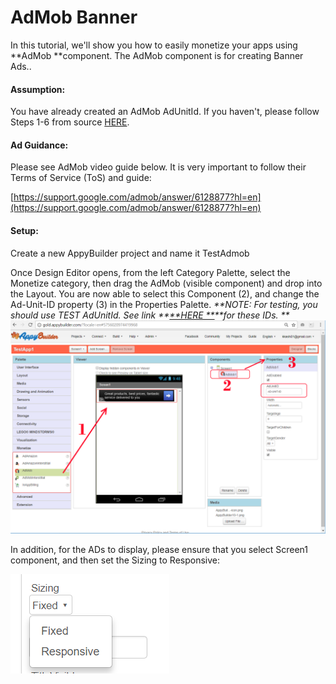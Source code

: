 # AdMob Banner

In this tutorial, we'll show you how to easily monetize your apps using **AdMob **component. The AdMob component is for creating Banner Ads..

#### Assumption:

You have already created an AdMob AdUnitId. If you haven't, please follow Steps 1-6 from source [HERE](https://quickappninja.zendesk.com/hc/en-us/articles/115000826865-How-to-create-Banner-Admob-Ad-unit-ID-?mobile_site=true).

#### Ad Guidance:

Please see AdMob video guide below. It is very important to follow their Terms of Service \(ToS\) and guide:

[https://support.google.com/admob/answer/6128877?hl=en](https://support.google.com/admob/answer/6128877?hl=en)

#### Setup:

Create a new AppyBuilder project and name it TestAdmob

Once Design Editor opens, from the left Category Palette, select the Monetize category, then drag the AdMob \(visible component\) and drop into the Layout. You are now able to select this Component \(2\), and change the Ad-Unit-ID property \(3\) in the Properties Palette. _**NOTE: For testing, you should use TEST AdUnitId. See link **_[_**HERE **_](https://developers.google.com/admob/android/test-ads)_**for these IDs. **_![](/assets/bookAdMob1.png)

In addition, for the ADs to display, please ensure that you select Screen1 component, and then set the Sizing to Responsive:

![](/assets/book-admob-responsive.png)

